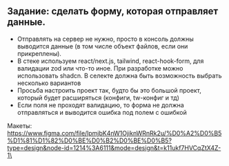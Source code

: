 ## Задание: сделать форму, которая отправляет данные.

- Отправлять на сервер не нужно, просто в консоль должны выводится данные (в том числе объект файлов, если они прикреплены).
- В стеке используем react/next.js, tailwind, react-hook-form, для валидации zod или что-то иное. При разработке можно использовать shadcn. В селекте должна быть возможность выбрать несколько вариантов
- Просьба настроить проект так, будто бы это большой проект, который будет расширяться (конфиги, tw-конфиг и тд)
- Если поля не проходят валидацию, то форма не должна отправляться и выводится ошибка под полем с ошибкой

Макеты: https://www.figma.com/file/lpmjbK4nW1OjiknWRnRk2u/%D0%A2%D0%B5%D1%81%D1%82%D0%BE%D0%B2%D0%BE%D0%B5?type=design&node-id=1214%3A6111&mode=design&t=k11ukf7HVCqZtX4Z-1\
